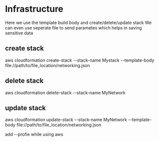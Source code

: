 # Infrastructure

Here we use the template build body and create/delete/update stack We can even use seperate file to send parametes which helps in saving sensitive data

## create stack

aws cloudformation create-stack --stack-name Mystack --template-body file://path/to/file_location/networking.json

## delete stack

aws cloudformation delete-stack --stack-name MyNetwork

## update stack

aws cloudformation update-stack --stack-name MyNetwork --template-body file://path/to/file_location/networking.json

add --profie while using aws